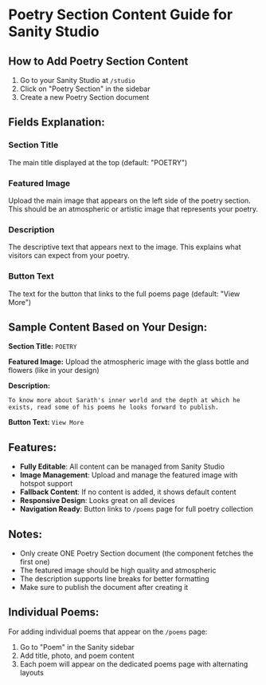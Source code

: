# Poetry Section Content Guide for Sanity Studio

## How to Add Poetry Section Content

1. Go to your Sanity Studio at `/studio`
2. Click on "Poetry Section" in the sidebar
3. Create a new Poetry Section document

## Fields Explanation:

### Section Title
The main title displayed at the top (default: "POETRY")

### Featured Image
Upload the main image that appears on the left side of the poetry section. This should be an atmospheric or artistic image that represents your poetry.

### Description
The descriptive text that appears next to the image. This explains what visitors can expect from your poetry.

### Button Text
The text for the button that links to the full poems page (default: "View More")

## Sample Content Based on Your Design:

**Section Title:** `POETRY`

**Featured Image:** Upload the atmospheric image with the glass bottle and flowers (like in your design)

**Description:** 
```
To know more about Sarath's inner world and the depth at which he exists, read some of his poems he looks forward to publish.
```

**Button Text:** `View More`

## Features:
- **Fully Editable**: All content can be managed from Sanity Studio
- **Image Management**: Upload and manage the featured image with hotspot support
- **Fallback Content**: If no content is added, it shows default content
- **Responsive Design**: Looks great on all devices
- **Navigation Ready**: Button links to `/poems` page for full poetry collection

## Notes:
- Only create ONE Poetry Section document (the component fetches the first one)
- The featured image should be high quality and atmospheric
- The description supports line breaks for better formatting
- Make sure to publish the document after creating it

## Individual Poems:
For adding individual poems that appear on the `/poems` page:
1. Go to "Poem" in the Sanity sidebar
2. Add title, photo, and poem content
3. Each poem will appear on the dedicated poems page with alternating layouts
